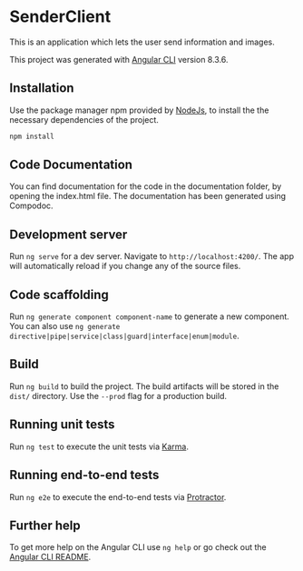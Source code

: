 # SenderClient

This is an application which lets the user send information and images.

This project was generated with [Angular CLI](https://github.com/angular/angular-cli) version 8.3.6.

## Installation

Use the package manager npm provided by [NodeJs](https://nodejs.org/en/), to install the the necessary dependencies of the project.

```bash
npm install
```
## Code Documentation

You can find documentation for the code in the documentation folder, by opening the index.html file. The documentation has been generated using Compodoc.

## Development server

Run `ng serve` for a dev server. Navigate to `http://localhost:4200/`. The app will automatically reload if you change any of the source files.

## Code scaffolding

Run `ng generate component component-name` to generate a new component. You can also use `ng generate directive|pipe|service|class|guard|interface|enum|module`.

## Build

Run `ng build` to build the project. The build artifacts will be stored in the `dist/` directory. Use the `--prod` flag for a production build.

## Running unit tests

Run `ng test` to execute the unit tests via [Karma](https://karma-runner.github.io).

## Running end-to-end tests

Run `ng e2e` to execute the end-to-end tests via [Protractor](http://www.protractortest.org/).

## Further help

To get more help on the Angular CLI use `ng help` or go check out the [Angular CLI README](https://github.com/angular/angular-cli/blob/master/README.md).
